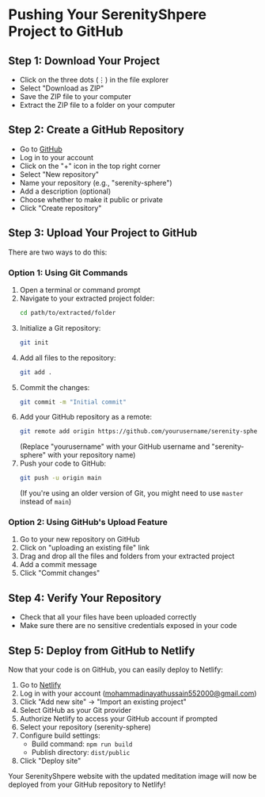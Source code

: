 # Pushing Your SerenityShpere Project to GitHub

## Step 1: Download Your Project
- Click on the three dots (⋮) in the file explorer
- Select "Download as ZIP"
- Save the ZIP file to your computer
- Extract the ZIP file to a folder on your computer

## Step 2: Create a GitHub Repository
- Go to [GitHub](https://github.com)
- Log in to your account
- Click on the "+" icon in the top right corner
- Select "New repository"
- Name your repository (e.g., "serenity-sphere")
- Add a description (optional)
- Choose whether to make it public or private
- Click "Create repository"

## Step 3: Upload Your Project to GitHub
There are two ways to do this:

### Option 1: Using Git Commands
1. Open a terminal or command prompt
2. Navigate to your extracted project folder:
   ```bash
   cd path/to/extracted/folder
   ```
3. Initialize a Git repository:
   ```bash
   git init
   ```
4. Add all files to the repository:
   ```bash
   git add .
   ```
5. Commit the changes:
   ```bash
   git commit -m "Initial commit"
   ```
6. Add your GitHub repository as a remote:
   ```bash
   git remote add origin https://github.com/yourusername/serenity-sphere.git
   ```
   (Replace "yourusername" with your GitHub username and "serenity-sphere" with your repository name)
7. Push your code to GitHub:
   ```bash
   git push -u origin main
   ```
   (If you're using an older version of Git, you might need to use `master` instead of `main`)

### Option 2: Using GitHub's Upload Feature
1. Go to your new repository on GitHub
2. Click on "uploading an existing file" link
3. Drag and drop all the files and folders from your extracted project
4. Add a commit message
5. Click "Commit changes"

## Step 4: Verify Your Repository
- Check that all your files have been uploaded correctly
- Make sure there are no sensitive credentials exposed in your code

## Step 5: Deploy from GitHub to Netlify
Now that your code is on GitHub, you can easily deploy to Netlify:
1. Go to [Netlify](https://app.netlify.com/)
2. Log in with your account (mohammadinayathussain552000@gmail.com)
3. Click "Add new site" → "Import an existing project"
4. Select GitHub as your Git provider
5. Authorize Netlify to access your GitHub account if prompted
6. Select your repository (serenity-sphere)
7. Configure build settings:
   - Build command: `npm run build`
   - Publish directory: `dist/public`
8. Click "Deploy site"

Your SerenityShpere website with the updated meditation image will now be deployed from your GitHub repository to Netlify!